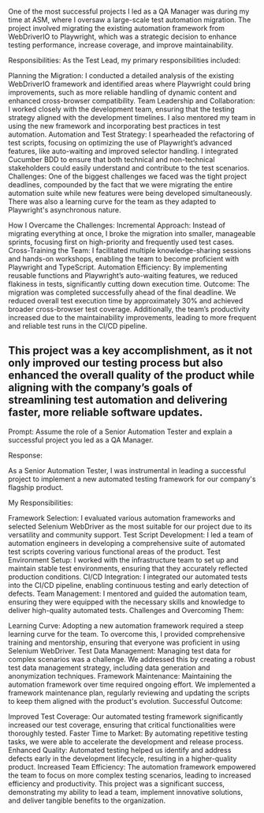 One of the most successful projects I led as a QA Manager was during my time at ASM, where I oversaw a large-scale test automation migration. The project involved migrating the existing automation framework from WebDriverIO to Playwright, which was a strategic decision to enhance testing performance, increase coverage, and improve maintainability.

Responsibilities:
As the Test Lead, my primary responsibilities included:

Planning the Migration: I conducted a detailed analysis of the existing WebDriverIO framework and identified areas where Playwright could bring improvements, such as more reliable handling of dynamic content and enhanced cross-browser compatibility.
Team Leadership and Collaboration: I worked closely with the development team, ensuring that the testing strategy aligned with the development timelines. I also mentored my team in using the new framework and incorporating best practices in test automation.
Automation and Test Strategy: I spearheaded the refactoring of test scripts, focusing on optimizing the use of Playwright’s advanced features, like auto-waiting and improved selector handling. I integrated Cucumber BDD to ensure that both technical and non-technical stakeholders could easily understand and contribute to the test scenarios.
Challenges:
One of the biggest challenges we faced was the tight project deadlines, compounded by the fact that we were migrating the entire automation suite while new features were being developed simultaneously. There was also a learning curve for the team as they adapted to Playwright's asynchronous nature.

How I Overcame the Challenges:
Incremental Approach: Instead of migrating everything at once, I broke the migration into smaller, manageable sprints, focusing first on high-priority and frequently used test cases.
Cross-Training the Team: I facilitated multiple knowledge-sharing sessions and hands-on workshops, enabling the team to become proficient with Playwright and TypeScript.
Automation Efficiency: By implementing reusable functions and Playwright’s auto-waiting features, we reduced flakiness in tests, significantly cutting down execution time.
Outcome:
The migration was completed successfully ahead of the final deadline. We reduced overall test execution time by approximately 30% and achieved broader cross-browser test coverage. Additionally, the team’s productivity increased due to the maintainability improvements, leading to more frequent and reliable test runs in the CI/CD pipeline.

This project was a key accomplishment, as it not only improved our testing process but also enhanced the overall quality of the product while aligning with the company’s goals of streamlining test automation and delivering faster, more reliable software updates.
---------------------------------------------------------------------------------------
Prompt: Assume the role of a Senior Automation Tester and explain a successful project you led as a QA Manager.

Response:

As a Senior Automation Tester, I was instrumental in leading a successful project to implement a new automated testing framework for our company's flagship product.

My Responsibilities:

Framework Selection: I evaluated various automation frameworks and selected Selenium WebDriver as the most suitable for our project due to its versatility and community support.
Test Script Development: I led a team of automation engineers in developing a comprehensive suite of automated test scripts covering various functional areas of the product.
Test Environment Setup: I worked with the infrastructure team to set up and maintain stable test environments, ensuring that they accurately reflected production conditions.
CI/CD Integration: I integrated our automated tests into the CI/CD pipeline, enabling continuous testing and early detection of defects.
Team Management: I mentored and guided the automation team, ensuring they were equipped with the necessary skills and knowledge to deliver high-quality automated tests.
Challenges and Overcoming Them:

Learning Curve: Adopting a new automation framework required a steep learning curve for the team. To overcome this, I provided comprehensive training and mentorship, ensuring that everyone was proficient in using Selenium WebDriver.
Test Data Management: Managing test data for complex scenarios was a challenge. We addressed this by creating a robust test data management strategy, including data generation and anonymization techniques.
Framework Maintenance: Maintaining the automation framework over time required ongoing effort. We implemented a framework maintenance plan, regularly reviewing and updating the scripts to keep them aligned with the product's evolution.
Successful Outcome:

Improved Test Coverage: Our automated testing framework significantly increased our test coverage, ensuring that critical functionalities were thoroughly tested.
Faster Time to Market: By automating repetitive testing tasks, we were able to accelerate the development and release process.
Enhanced Quality: Automated testing helped us identify and address defects early in the development lifecycle, resulting in a higher-quality product.
Increased Team Efficiency: The automation framework empowered the team to focus on more complex testing scenarios, leading to increased efficiency and productivity.
This project was a significant success, demonstrating my ability to lead a team, implement innovative solutions, and deliver tangible benefits to the organization.